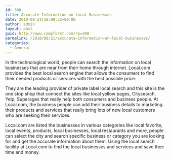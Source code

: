 ```yaml
---
id: 300
title: Accurate Information on local Businesses
date: 2010-08-21T18:09:52+00:00
author: admin
layout: post
guid: http://www.campforet.com/?p=300
permalink: /2010/08/21/accurate-information-on-local-businesses/
categories:
  - General
---
```

In the technological world, people can search the information on local businesses that are near from their home through internet. Local.com provides the best local search engine that allows the consumers to find their needed products or services with the best possible price.

They are the leading provider of private label local search and this site is the one stop shop that connect the sites like local yellow pages, Citysearch, Yelp, Superages that really help both consumers and business people. At Local.com, the business people can add their business details to marketing their products and services that really bring lots of new local customers who are seeking their services. 

Local.com are listed the businesses in various categories like local favorite, local events, products, local businesses, local restaurants and more, people can select the city and search specific business or category you are looking for and get the accurate information about them. Using the local search facility at Local.com to find the local businesses and services and save their time and money.